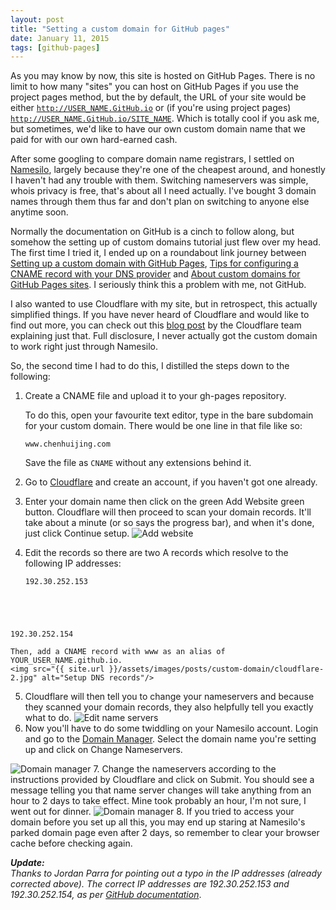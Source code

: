 ```yaml
---
layout: post
title: "Setting a custom domain for GitHub pages"
date: January 11, 2015
tags: [github-pages]
---
```

As you may know by now, this site is hosted on GitHub Pages. There is no limit to how many "sites" you can host on GitHub Pages if you use the project pages method, but the by default, the URL of your site would be either <code class="language-bash">http://USER_NAME.GitHub.io</code> or (if you're using project pages) <code class="language-bash">http://USER_NAME.GitHub.io/SITE_NAME</code>. Which is totally cool if you ask me, but sometimes, we'd like to have our own custom domain name that we paid for with our own hard-earned cash.

After some googling to compare domain name registrars, I settled on [Namesilo](https://www.namesilo.com/), largely because they're one of the cheapest around, and honestly I haven't had any trouble with them. Switching nameservers was simple, whois privacy is free, that's about all I need actually. I've bought 3 domain names through them thus far and don't plan on switching to anyone else anytime soon.

Normally the documentation on GitHub is a cinch to follow along, but somehow the setting up of custom domains tutorial just flew over my head. The first time I tried it, I ended up on a roundabout link journey between [Setting up a custom domain with GitHub Pages](https://help.github.com/articles/setting-up-a-custom-domain-with-github-pages/), [Tips for configuring a CNAME record with your DNS provider](https://help.github.com/articles/tips-for-configuring-a-cname-record-with-your-dns-provider/) and [About custom domains for GitHub Pages sites](https://help.github.com/articles/about-custom-domains-for-github-pages-sites/). I seriously think this a problem with me, not GitHub.

I also wanted to use Cloudflare with my site, but in retrospect, this actually simplified things. If you have never heard of Cloudflare and would like to find out more, you can check out this [blog post](https://blog.cloudflare.com/what-is-cloudflare/) by the Cloudflare team explaining just that. Full disclosure, I never actually got the custom domain to work right just through Namesilo.

So, the second time I had to do this, I distilled the steps down to the following:

1. Create a CNAME file and upload it to your gh-pages repository. 

    <p class="no-margin">To do this, open your favourite text editor, type in the bare subdomain for your custom domain. There would be one line in that file like so:</p>
    <pre><code class="language-markup">www.chenhuijing.com</code></pre>

    Save the file as <code class="language-bash">CNAME</code> without any extensions behind it.

2. Go to [Cloudflare](https://www.cloudflare.com/) and create an account, if you haven't got one already.
3. Enter your domain name then click on the green Add Website green button. Cloudflare will then proceed to scan your domain records. It'll take about a minute (or so says the progress bar), and when it's done, just click Continue setup. <img src="{{ site.url }}/assets/images/posts/custom-domain/cloudflare-1.jpg" alt="Add website"/>
4. <p class="no-margin">Edit the records so there are two A records which resolve to the following IP addresses:</p>
    <pre><code class="language-bash">192.30.252.153  
192.30.252.154</code></pre>

    Then, add a CNAME record with www as an alias of YOUR_USER_NAME.github.io.
    <img src="{{ site.url }}/assets/images/posts/custom-domain/cloudflare-2.jpg" alt="Setup DNS records"/>

5. Cloudflare will then tell you to change your nameservers and because they scanned your domain records, they also helpfully tell you exactly what to do. <img src="{{ site.url }}/assets/images/posts/custom-domain/cloudflare-3.jpg" alt="Edit name servers"/>
6. Now you'll have to do some twiddling on your Namesilo account. Login and go to the [Domain Manager](https://www.namesilo.com/account_domains.php). Select the domain name you're setting up and click on Change Nameservers.
<img src="{{ site.url }}/assets/images/posts/custom-domain/name-servers.jpg" alt="Domain manager"/>
7. Change the nameservers according to the instructions provided by Cloudflare and click on Submit. You should see a message telling you that name server changes will take anything from an hour to 2 days to take effect. Mine took probably an hour, I'm not sure, I went out for dinner. <img src="{{ site.url }}/assets/images/posts/custom-domain/name-servers-2.jpg" alt="Domain manager"/>
8. If you tried to access your domain before you set up all this, you may end up staring at Namesilo's parked domain page even after 2 days, so remember to clear your browser cache before checking again.

***Update:***  
*Thanks to Jordan Parra for pointing out a typo in the IP addresses (already corrected above). The correct IP addresses are 192.30.252.153 and 192.30.252.154, as per [GitHub documentation](https://help.github.com/articles/tips-for-configuring-an-a-record-with-your-dns-provider/)*.
